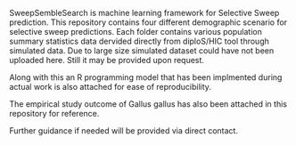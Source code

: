 SweepSembleSearch is machine learning framework for Selective Sweep prediction. This repository contains four different demographic scenario for selective sweep predictions. Each folder contains various population summary statistics data dervided directly from diploS/HIC tool through simulated data. Due to large size simulated dataset could have not been uploaded here. Still it may be provided upon request.

Along with this an R programming model that has been implmented during actual work is also attached for ease of reproducibility.

The empirical study outcome of Gallus gallus has also been attached in this repository for reference.

Further guidance if needed will be provided via direct contact.
